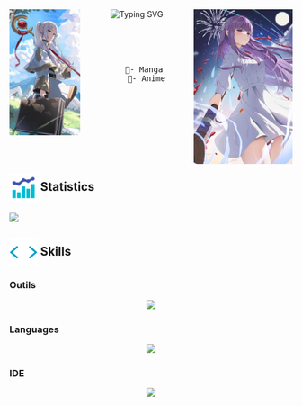 <div align="center">
  <img src="./images/Frieren.jpeg" width="25%" align="left">
  <picture>
    <source align="top" media="(prefers-color-scheme: dark)" srcset="https://readme-typing-svg.herokuapp.com/?font=Fira+Code&pause=1000&color=00FFFF&multiline=true&random=false&width=435&center=true&lines=Hello+do+you+like+Frieren+?">
    <img align="top" src="https://readme-typing-svg.herokuapp.com/?font=Fira+Code&pause=1000&color=00FFFF&multiline=true&random=false&width=435&center=true&lines=Hello+do+you+like+Frieren+?" alt="Typing SVG" />
  </picture>
  <img src="./images/Fern.jpeg" width="35%" align="right">
</div>
<br><br><br><br>
 <pre align="center">
    🌸- Manga 
    🌸- Anime
  </pre>
<br><br><br><br><br><br>

## <img src=ressources/stats.gif width="50" style="vertical-align: middle;"> Statistics </a>
<picture>
  <sources
      srcset="https://streak-stats.demolab.com/?user=TMCooper&theme=blueberry-duo&hide_border=true&border_radius=5&locale=fr&mode=weekly&card_height=215"
      media="(prefers-color-sheme: blueberry-duo)"
      width="100%"  
    />
    <sources
      srcset="https://streak-stats.demolab.com/?user=TMCooper&theme=neon-dark&hide_border=true&border_radius=5&locale=fr&mode=weekly&card_height=215"
      media="(prefers-color-sheme: neon-dark)"
      width="100%"  
    />
    <img height=200 align="center" src="https://streak-stats.demolab.com/?user=TMCooper&theme=blueberry-duo&hide_border=true&border_radius=5&locale=fr&mode=weekly&card_height=215" />
</picture>

## <img src=.ressources/skills.gif width="50" style="vertical-align: middle;"> Skills

### Outils
<div align="center">
  <img src="https://skillicons.dev/icons?i=mysql,nodejs,github,git">
</div>

### Languages
<div align="center">
  <img src="https://skillicons.dev/icons?i=python,">
</div>

### IDE
<div align="center">
  <img src="https://skillicons.dev/icons?i=vscode">
</div>